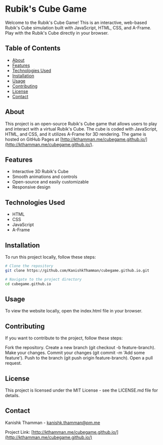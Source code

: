# Rubik's Cube Game

Welcome to the Rubik's Cube Game! This is an interactive, web-based Rubik's Cube simulation built with JavaScript, HTML, CSS, and A-Frame. Play with the Rubik's Cube directly in your browser.

## Table of Contents

- [About](#about)
- [Features](#features)
- [Technologies Used](#technologies-used)
- [Installation](#installation)
- [Usage](#usage)
- [Contributing](#contributing)
- [License](#license)
- [Contact](#contact)

## About

This project is an open-source Rubik's Cube game that allows users to play and interact with a virtual Rubik's Cube. The cube is coded with JavaScript, HTML, and CSS, and it utilizes A-Frame for 3D rendering. The game is hosted on GitHub Pages at [http://kthamman.me/cubegame.github.io/](http://kthamman.me/cubegame.github.io/).

## Features

- Interactive 3D Rubik's Cube
- Smooth animations and controls
- Open-source and easily customizable
- Responsive design

## Technologies Used

- HTML
- CSS
- JavaScript
- A-Frame

## Installation

To run this project locally, follow these steps:

```bash 
# Clone the repository
git clone https://github.com/KanishkThamman/cubegame.github.io.git

# Navigate to the project directory
cd cubegame.github.io
```
## Usage
To view the website locally, open the index.html file in your browser.

## Contributing
If you want to contribute to the project, follow these steps:

Fork the repository.
Create a new branch (git checkout -b feature-branch).
Make your changes.
Commit your changes (git commit -m 'Add some feature').
Push to the branch (git push origin feature-branch).
Open a pull request.

## License
This project is licensed under the MIT License - see the LICENSE.md file for details.

## Contact
Kanishk Thamman - kanishk.thamman@pm.me

Project Link: [http://kthamman.me/cubegame.github.io/](http://kthamman.me/cubegame.github.io/)